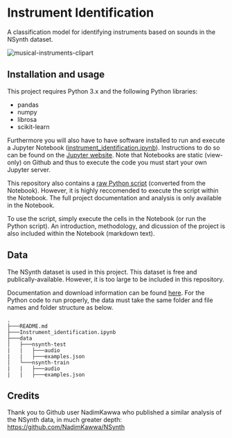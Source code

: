 # Instrument Identification

A classification model for identifying instruments based on sounds in the NSynth dataset.

![musical-instruments-clipart](https://user-images.githubusercontent.com/3398606/59603636-eb350680-90d7-11e9-8f5e-c185f54cfd59.jpg)

## Installation and usage
This project requires Python 3.x and the following Python libraries:

- pandas
- numpy
- librosa
- scikit-learn

Furthermore you will also have to have software installed to run and execute a Jupyter Notebook ([instrument_identification.ipynb](https://github.com/nick-gibb/nsynth/blob/master/instrument_identification.ipynb)). Instructions to do so can be found on the [Jupyter website](https://jupyter.org/install). Note that Notebooks are static (view-only) on Github and thus to execute the code you must start your own Jupyter server.

This repository also contains a [raw Python script](https://github.com/nick-gibb/nsynth/blob/master/instrument_identification.py) (converted from the Notebook). However, it is highly reccomended to execute the script within the Notebook. The full project documentation and analysis is only available in the Notebook.

To use the script, simply execute the cells in the Notebook (or run the Python script). An introduction, methodology, and dicussion of the project is also included within the Notebook (markdown text). 

## Data 

The NSynth dataset is used in this project. This dataset is free and publically-available. However, it is too large to be included in this repository. 

Documentation and download information can be found [here](https://magenta.tensorflow.org/datasets/nsynth). For the Python code to run properly, the data must take the same folder and file names and folder structure as below. 

```
.
├───README.md
├───Instrument_identification.ipynb
├───data
│   ├───nsynth-test
|   |   ├───audio
|   |   ├───examples.json
│   └───nsynth-train
|   |   ├───audio
|   |   ├───examples.json
```

## Credits
Thank you to Github user NadimKawwa who published a similar analysis of the NSynth data, in much greater depth: https://github.com/NadimKawwa/NSynth